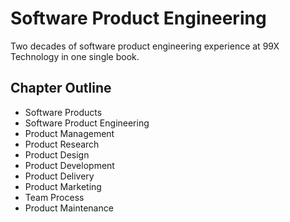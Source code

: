 # Software Product Engineering

Two decades of software product engineering experience at 99X Technology in one single book.

## Chapter Outline

* Software Products
* Software Product Engineering
* Product Management
* Product Research
* Product Design
* Product Development
* Product Delivery
* Product Marketing
* Team Process
* Product Maintenance
